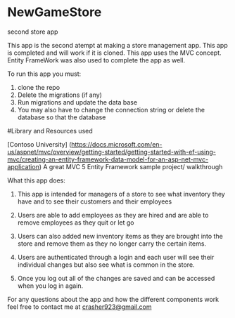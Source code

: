 # NewGameStore
second store app


This app is the second atempt at making a store management app. This app is completed and will work if it is cloned. This app uses the MVC concept.
Entity FrameWork was also used to complete the app as well.

To run this app you must:
1. clone the repo
2. Delete the migrations (if any)
3. Run migrations and update the data base
4. You may also have to change the connection string or delete the database so that the database 


#Library and Resources used

[Contoso University] (https://docs.microsoft.com/en-us/aspnet/mvc/overview/getting-started/getting-started-with-ef-using-mvc/creating-an-entity-framework-data-model-for-an-asp-net-mvc-application) A great MVC 5 Entity Framework sample project/ walkthrough


What this app does: 

1. This app is intended for managers of a store to see what inventory they have and to see their customers and their employees

2. Users are able to add employees as they are hired and are able to remove employees as they quit or let go

3. Users can also added new inventory items as they are brought into the store and remove them as they no longer carry the certain items.

4. Users are authenticated through a login and each user will see their individual changes but also see what is common in the store. 

5. Once you log out all of the changes are saved and can be accessed when you log in again.


For any questions about the app and how the different components work feel free to contact me at crasher923@gmail.com

